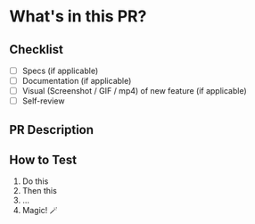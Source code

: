 # What's in this PR?

## Checklist

- [ ] Specs (if applicable)
- [ ] Documentation (if applicable)
- [ ] Visual (Screenshot / GIF / mp4) of new feature (if applicable)
- [ ] Self-review

## PR Description

## How to Test

1. Do this
2. Then this
3. ...
4. Magic! 🪄
